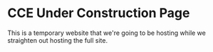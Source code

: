 # CCE Under Construction Page

This is a temporary website that we're going to be hosting while we straighten out hosting the full site.
